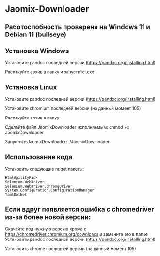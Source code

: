 # Jaomix-Downloader

## Работоспобность проверена на Windows 11 и Debian 11 (bullseye)

## Установка Windows

Установите pandoc последней версии (https://pandoc.org/installing.html)

Распакуйте архив в папку и запустите .exe

## Установка Linux

Установите pandoc последней версии (https://pandoc.org/installing.html)

Установите chromium последней версии (на данный момент 105)

Распакуйте архив в папку

Сделайте файл JaomixDownloader исполняемым:
chmod +x JaomixDownloader

Запустите JaomixDownloader:
./JaomixDownloader

## Использование кода

Установить следующие nuget пакеты:

~~~
HtmlAgilityPack
Selenium.WebDriver
Selenium.WebDriver.ChromeDriver
System.Configuration.ConfigurationManager
YamlDotNet
~~~~

## Если вдруг появляется ошибка с chromedriver из-за более новой версии:
Скачайте под нужную версию хрома с https://chromedriver.chromium.org/downloads и замените его в папке
Установить pandoc последней версии (https://pandoc.org/installing.html)

Установить chrome последней версии (на данный момент 105)
